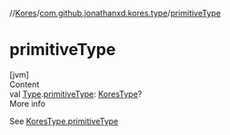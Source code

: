 //[Kores](../index.md)/[com.github.jonathanxd.kores.type](index.md)/[primitiveType](primitive-type.md)



# primitiveType  
[jvm]  
Content  
val [Type](https://docs.oracle.com/javase/8/docs/api/java/lang/reflect/Type.html).[primitiveType](primitive-type.md): [KoresType](-kores-type/index.md)?  
More info  


See [KoresType.primitiveType](-kores-type/primitive-type.md)

  



